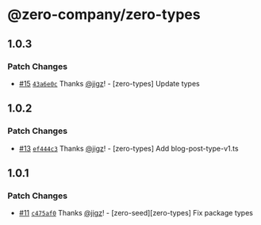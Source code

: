 # @zero-company/zero-types

## 1.0.3

### Patch Changes

- [#15](https://github.com/zero-company/zero-community/pull/15) [`43a6e0c`](https://github.com/zero-company/zero-community/commit/43a6e0c61a8974bac79b70fb62cb9f52300f4d1b) Thanks [@jigz](https://github.com/jigz)! - [zero-types] Update types

## 1.0.2

### Patch Changes

- [#13](https://github.com/zero-company/zero-community/pull/13) [`ef444c3`](https://github.com/zero-company/zero-community/commit/ef444c3077c83e4878e9483dddb125bb5b4dec29) Thanks [@jigz](https://github.com/jigz)! - [zero-types] Add blog-post-type-v1.ts

## 1.0.1

### Patch Changes

- [#11](https://github.com/zero-company/zero-community/pull/11) [`c475af0`](https://github.com/zero-company/zero-community/commit/c475af07bd5bd431c3c7808691bea5492caa670d) Thanks [@jigz](https://github.com/jigz)! - [zero-seed][zero-types] Fix package types
